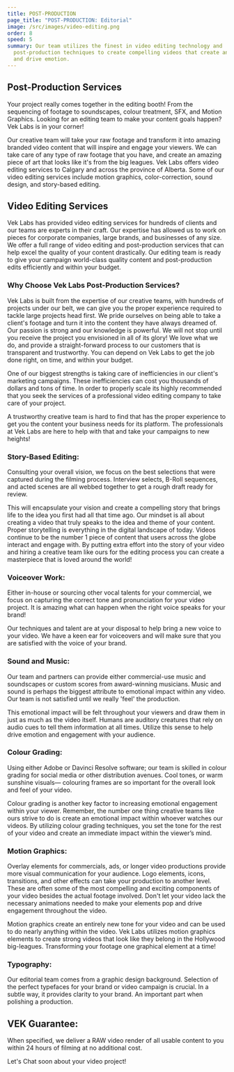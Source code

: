 ```yaml
---
title: POST-PRODUCTION
page_title: "POST-PRODUCTION: Editorial"
image: /src/images/video-editing.png
order: 8
speed: 5
summary: Our team utilizes the finest in video editing technology and
  post-production techniques to create compelling videos that create an impact
  and drive emotion.
---
```


## Post-Production Services

Your project really comes together in the editing booth! From the sequencing of footage to soundscapes, colour treatment, SFX, and Motion Graphics. Looking for an editing team to make your content goals happen? Vek Labs is in your corner!

Our creative team will take your raw footage and transform it into amazing branded video content that will inspire and engage your viewers. We can take care of any type of raw footage that you have, and create an amazing piece of art that looks like it's from the big leagues. Vek Labs offers video editing services to Calgary and across the province of Alberta. Some of our video editing services include motion graphics, color-correction, sound design, and story-based editing.

## Video Editing Services

Vek Labs has provided video editing services for hundreds of clients and our teams are experts in their craft. Our expertise has allowed us to work on pieces for corporate companies, large brands, and businesses of any size. We offer a full range of video editing and post-production services that can help excel the quality of your content drastically. Our editing team is ready to give your campaign world-class quality content and post-production edits efficiently and within your budget.

### Why Choose Vek Labs Post-Production Services?

Vek Labs is built from the expertise of our creative teams, with hundreds of projects under our belt, we can give you the proper experience required to tackle large projects head first. We pride ourselves on being able to take a client's footage and turn it into the content they have always dreamed of. Our passion is strong and our knowledge is powerful. We will not stop until you receive the project you envisioned in all of its glory! We love what we do, and provide a straight-forward process to our customers that is transparent and trustworthy. You can depend on Vek Labs to get the job done right, on time, and within your budget.

One of our biggest strengths is taking care of inefficiencies in our client's marketing campaigns. These inefficiencies can cost you thousands of dollars and tons of time. In order to properly scale its highly recommended that you seek the services of a professional video editing company to take care of your project.

A trustworthy creative team is hard to find that has the proper experience to get you the content your business needs for its platform. The professionals at Vek Labs are here to help with that and take your campaigns to new heights!

### Story-Based Editing:

Consulting your overall vision, we focus on the best selections that were captured during the filming process. Interview selects, B-Roll sequences, and acted scenes are all webbed together to get a rough draft ready for review.

This will encapsulate your vision and create a compelling story that brings life to the idea you first had all that time ago. Our mindset is all about creating a video that truly speaks to the idea and theme of your content. Proper storytelling is everything in the digital landscape of today. Videos continue to be the number 1 piece of content that users across the globe interact and engage with. By putting extra effort into the story of your video and hiring a creative team like ours for the editing process you can create a masterpiece that is loved around the world!

### Voiceover Work:

Either in-house or sourcing other vocal talents for your commercial, we focus on capturing the correct tone and pronunciation for your video project. It is amazing what can happen when the right voice speaks for your brand!

Our techniques and talent are at your disposal to help bring a new voice to your video. We have a keen ear for voiceovers and will make sure that you are satisfied with the voice of your brand.

### Sound and Music:

Our team and partners can provide either commercial-use music and soundscapes or custom scores from award-winning musicians. Music and sound is perhaps the biggest attribute to emotional impact within any video. Our team is not satisfied until we really 'feel' the production.

This emotional impact will be felt throughout your viewers and draw them in just as much as the video itself. Humans are auditory creatures that rely on audio cues to tell them information at all times. Utilize this sense to help drive emotion and engagement with your audience.

### Colour Grading:

Using either Adobe or Davinci Resolve software; our team is skilled in colour grading for social media or other distribution avenues. Cool tones, or warm sunshine visuals— colouring frames are so important for the overall look and feel of your video.

Colour grading is another key factor to increasing emotional engagement within your viewer. Remember, the number one thing creative teams like ours strive to do is create an emotional impact within whoever watches our videos. By utilizing colour grading techniques, you set the tone for the rest of your video and create an immediate impact within the viewer’s mind.

### Motion Graphics:

Overlay elements for commercials, ads, or longer video productions provide more visual communication for your audience. Logo elements, icons, transitions, and other effects can take your production to another level. These are often some of the most compelling and exciting components of your video besides the actual footage involved. Don't let your video lack the necessary animations needed to make your elements pop and drive engagement throughout the video.

Motion graphics create an entirely new tone for your video and can be used to do nearly anything within the video. Vek Labs utilizes motion graphics elements to create strong videos that look like they belong in the Hollywood big-leagues. Transforming your footage one graphical element at a time!

### Typography:

Our editorial team comes from a graphic design background. Selection of the perfect typefaces for your brand or video campaign is crucial. In a subtle way, it provides clarity to your brand. An important part when polishing a production.

## VEK Guarantee:

When specified, we deliver a RAW video render of all usable content to you within 24 hours of filming at no additional cost.

Let's Chat soon about your video project!
